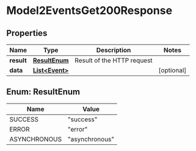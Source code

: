 

# Model2EventsGet200Response


## Properties

| Name | Type | Description | Notes |
|------------ | ------------- | ------------- | -------------|
|**result** | [**ResultEnum**](#ResultEnum) | Result of the HTTP request |  |
|**data** | [**List&lt;Event&gt;**](Event.md) |  |  [optional] |



## Enum: ResultEnum

| Name | Value |
|---- | -----|
| SUCCESS | &quot;success&quot; |
| ERROR | &quot;error&quot; |
| ASYNCHRONOUS | &quot;asynchronous&quot; |



